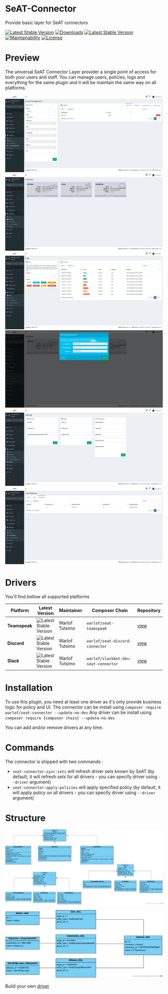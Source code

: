 # SeAT-Connector
Provide basic layer for SeAT connectors

[![Latest Stable Version](https://img.shields.io/packagist/v/warlof/seat-connector?style=for-the-badge)](https://packagist.org/packages/warlof/seat-connector)
[![Downloads](https://img.shields.io/packagist/dt/warlof/seat-connector?style=for-the-badge)](https://packagist.org/packages/warlof/seat-connector)
[![Latest Stable Version](https://img.shields.io/badge/SeAT-3.0.x-blueviolet?style=for-the-badge)](https://github.com/eveseat/seat)
[![Maintainability](https://img.shields.io/codeclimate/maintainability/warlof/seat-connector?style=for-the-badge)](https://codeclimate.com/github/warlof/seat-connector/maintainability)
[![License](https://img.shields.io/github/license/warlof/seat-connector?style=for-the-badge)](https://github.com/warlof/seat-connector/blob/master/LICENSE)

# Preview

The universal SeAT Connector Layer provider a single point of access for both your users and staff.
You can manage users, policies, logs and everything for the same plugin and it will be maintain the same way on all platforms.

![Access Management](./docs/acl.png)
![Identities](./docs/identities.png)
![Logs](./docs/logs.png)
![Registration](./docs/registration.png)
![Settings](./docs/settings.png)
![Users](./docs/users.png)

# Drivers

You'll find bellow all supported platforms

| Platform      | Latest Version                                                                                                 | Maintainer     | Composer Chain                  | Repository                                               |
| ------------- | -------------------------------------------------------------------------------------------------------------- | -------------- | ------------------------------- | -------------------------------------------------------- |
| **Teamspeak** | ![Latest Stable Version](https://img.shields.io/packagist/v/warlof/seat-teamspeak?style=for-the-badge)         | Warlof Tutsimo | `warlof/seat-teamspeak`         | [view](https://github.com/warlof/seat-teamspeak)         |
| **Discord**   | ![Latest Stable Version](https://img.shields.io/packagist/v/warlof/seat-discord-connector?style=for-the-badge) | Warlof Tutsimo | `warlof/seat-discord-connector` | [view](https://github.com/warlof/seat-discord-connector) |
| **Slack**     | ![Latest Stable Version](https://img.shields.io/packagist/v/warlof/slackbot?style=for-the-badge)               | Warlof Tutsimo | `warlof/slackbot:dev-seat-connector`               | [view](https://github.com/warlof/slackbot)               |

# Installation

To use this plugin, you need at least one driver as it's only provide business logic for policy and UI.
The connector can be install using `composer require warlof/seat-connector --update-no-dev`
Any driver can be install using `composer require {composer chain} --update-no-dev`

You can add and/or remove drivers at any time.

# Commands

The connector is shipped with two commands :

 - `seat-connector:sync:sets` will refresh driver sets known by SeAT (by default, it will refresh sets for all drivers - you can specify driver using `--driver` argument)
 - `seat-connector:apply:policies` will apply specified policy (by default, it will apply policy on all drivers - you can specify driver using `--driver` argument)

# Structure
![UML Class Schema](./docs/UML.png)

![UML Object Schema](./docs/ConnectorObjectDiagram.png)

Build your own [driver](./docs/ImplementDriver.md)
